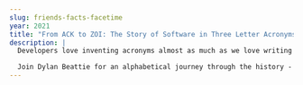 ```yaml
---
slug: friends-facts-facetime
year: 2021
title: "From ACK to ZOI: The Story of Software in Three Letter Acronyms"
description: |
  Developers love inventing acronyms almost as much as we love writing code. From APL to BFFs, from WWW to XML, new acronyms are popping up all the time. But if we want to understand developer culture, we need to embrace the language: the jargon and the acronyms that technology uses to describe itself.

  Join Dylan Beattie for an alphabetical journey through the history - and future - of technology and software development, from the everyday acronyms that have become so ubiquitous we've forgotten they were ever acronyms in the first place, to the emerging jargon of quantum computing, cryptocurrency and augmented reality. Hardware, software, frameworks, algorithms, languages... acronyms are everywhere, and they're not going away any time soon, so let's get to know them all a little better.
--- 
```

